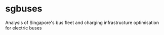 # sgbuses
Analysis of Singapore's bus fleet and charging infrastructure optimisation for electric buses
